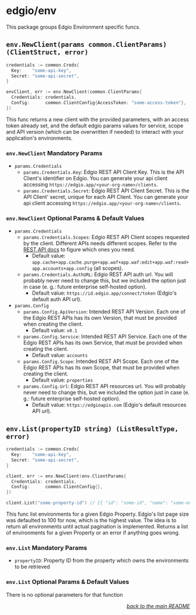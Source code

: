 # edgio/env

This package groups Edgio Environment specific funcs.

## `env.NewClient(params common.ClientParams) (ClientStruct, error)`

```go
credentials := common.Creds{
  Key:    "some-api-key",
  Secret: "some-api-secret",
}

envClient, err := env.NewClient(common.ClientParams{
  Credentials: credentials,
  Config:      common.ClientConfig{AccessToken: "some-access-token"},
})
```

This func returns a new client with the provided parameters, with an access token already set, and the default edgio params values for service, scope and API version (which can be overwritten if needed) to interact with your application's environments.

### `env.NewClient` Mandatory Params

- `params.Credentials`
  - `params.Credentials.Key`: Edgio REST API Client Key. This is the API Client's identifier on Edgio. You can generate your api client accessing `https://edgio.app/<your-org-name>/clients`.
  - `params.Credentials.Secret`: Edgio REST API Client Secret. This is the API Client' secret, unique for each API Client. You can generate your api client accessing `https://edgio.app/<your-org-name>/clients`.

### `env.NewClient` Optional Params & Default Values

- `params.Credentials`
  - `params.Credentials.Scopes`: Edgio REST API Client scopes requested by the client. Different APIs needs different scopes. Refer to the [REST API docs](https://docs.edg.io/rest_api) to figure which ones you need.
    - Default value: `app.cache+app.cache.purge+app.waf+app.waf:edit+app.waf:read+app.accounts+app.config` (all scopes).
  - `params.Credentials.AuthURL`: Edgio REST API auth url. You will probably never need to change this, but we included the option just in case (e. g.: future enterprise self-hosted option).
    - Default value: `https://id.edgio.app/connect/token` (Edgio's default auth API url).
- `params.Config`
  - `params.Config.ApiVersion`: Intended REST API Version. Each one of the Edgio REST APIs has its own Version, that must be provided when creating the client.
    - Default value: `v0.1`
  - `params.Config.Service`: Intended REST API Service. Each one of the Edgio REST APIs has its own Service, that must be provided when creating the client.
    - Default value: `accounts`
  - `params.Config.Scope`: Intended REST API Scope. Each one of the Edgio REST APIs has its own Scope, that must be provided when creating the client.
    - Default value: `properties`
  - `params.Config.Url`: Edgio REST API resources url. You will probably never need to change this, but we included the option just in case (e. g.: future enterprise self-hosted option).
    - Default value: `https://edgioapis.com` (Edgio's default resources API url).

## `env.List(propertyID string) (ListResultType, error)`

```go
credentials := common.Creds{
  Key:    "some-api-key",
  Secret: "some-api-secret",
}

client, err := env.NewClient(env.ClientParams{
  Credentials: credentials,
  Config:      common.ClientConfig{},
})

client.List("some-property-id") // [{ "id": "some-id", "name": "some-env-name", "legacy_account_number": "", "default_domain_name": "", "dns_domain_name": "", "can_members_deploy": true, "only_maintainers_can_deploy": true, "http_request_logging": true, "pci_compliance": true, "created_at": "2019-08-24T14:15:22Z", "updated_at": "2019-08-24T14:15:22Z" }]
```

This func list environments for a given Edgio Property. Edgio's list page size was defaulted to 100 for now, which is the highest value. The idea is to return all environments until actual pagination is implemented. Returns a list of environments for a given Property or an error if anything goes wrong.

### `env.List` Mandatory Params

- `propertyID`: Property ID from the property which owns the environments to be retrieved

### `env.List` Optional Params & Default Values

There is no optional parameters for that function

<p align="right"><em><a href="../#edgio-organizations-api">back to the main README</a></em></p>
